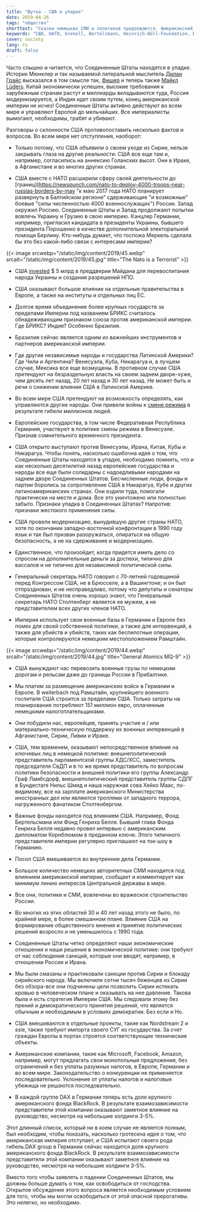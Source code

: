 ```yaml
---
title: "Шутка - США в упадке"
date: 2019-04-26
tags: "общество"
shorttext: "Сказки немецких СМИ и политиков продолжаются. Американский империалист сокращается. Немецкая политика в области образования должна была обеспечить образование, тогда вы можете признать пропаганду."
keywords: "США, НАТО, Grenell, Bertelsmann, Heinrich-Böll-Foundation, Венесуэла, Ирак, Сирия, Грузия, Украина, западная ложь, западная пропаганда, Propganda, Fakenews"
cover: society
lang: ru
draft: false
---
```


Часто слышно и читается, что Соединенные Штаты находятся в упадке. Историк Мюнклер и так называемой латеральной мыслитель [Дилан Грайс](https://www.handelsblatt.com/finanzen/anlagestrategie/trends/querdenker-dylan-grice-ueber-die-usa-amerika-ist-eine-nation-im-niedergang/3390018.html "Amerika ist eine Nation im Niedergang - немецкий") высказался в том смысле так, [Фишер](https://www.zeit.de/2018/11/usa-donald-trump-analyse-joschka-fischer "Abgesang auf Amerika - немецкий") и теперь также [Майкл Lüders](https://www.ipg-journal.de/regionen/global/artikel/detail/eine-katastrophe-reicht-3382/ "Eine Katastrophe reicht - немецкий"). Китай экономически успешен, высокие требования к зарубежным странам растут и миллиарды вкладываются туда, Россия модернизируется, а Индия идет своим путем, конец американской империи не исчез! Соединенные Штаты активно действуют во всем мире и управляют Европой до мельчайших. Все империалисты вымогают, необходимы, грабят и убивают.

Разговоры о склонности США противопоставить несколько фактов и вопросов. Во всем мире нет отступления, наоборот:

  - Только потому, что США объявили о своем уходе из Сирии, нельзя закрывать глаза на другие реальности: США все еще там и, например, согласились на аннексию Голанских высот. Они в Ираке, в Афганистане и во многих других странах.

  - США вместе с НАТО расширили сферу своей деятельности до [границ](https://newspunch.com/nato-to-deploy-4000-troops-near-russias-borders-by-may "к маю 2017 года НАТО планирует развернуть в Балтийском регионе” сдерживающие "и возможные” боевые "силы численностью 4000 военнослужащих") России. Запад окружил Россию. Соединенные Штаты и Запад продолжают попытки вовлечь Украину и Грузию в свою империю. Канцлер Германии, например, пригласил кандидата в президенты Украины, бывшего президента Порошенко в качестве дополнительной электоральной помощи Берлину. Кто-нибудь думает, что госпожа Меркель сделала бы это без какой-либо связи с интересами империи?

{{< image srcwebp="/static/img/content/2019/45.webp" srcalt="/static/img/content/2019/45.jpg" title="The Nato is a Terrorist" >}}

  - США [invested](https://www.politifact.com/punditfact/statements/2014/mar/19/facebook-posts/united-states-spent-5-billion-ukraine-anti-governm "США потратили $ 5 млрд на антиправительственные беспорядки в Украине") $ 5 млрд в преддверии Майдана для перевоспитания народа Украины и создания разрешений НПО.

  - США оказывают большое влияние на отдельные правительства в Европе, а также на институты и отдельных лиц ЕС.

  - Долгое время объединение более крупных государств за пределами Империи под названием БРИКС считалось обнадеживающим признаком союза против американской империи. Где БРИКС? Индия? Особенно Бразилия.

  - Бразилия сейчас является одним из важнейших инструментов и партнеров американской империи.

  - Где другие независимые народы и государства Латинской Америки? Где Чили и Аргентина? Венесуэла, Куба, Никарагуа и, в лучшем случае, Мексика все еще возмущены. В противном случае США претендуют на безраздельную власть на своем заднем дворе-хуже, чем десять лет назад, 20 лет назад и 30 лет назад. Не может быть и речи о снижении влияния США в Латинской Америке.

  - Во всем мире США претендуют на возможность определять, как управляются другие народы. Они привели войны к [смене режима](https://en.wikipedia.org/wiki/United_States_involvement_in_regime_change "участие Соединенных Штатов в смене режима") в результате гибели миллионов людей.

  - Европейские государства, в том числе Федеративная Республика Германия, участвуют в политике смены режима в Венесуэле. Признав сомнительного временного президента.

  - США открыто выступают против Венесуэлы, Ирана, Китая, Кубы и Никарагуа. Чтобы понять, насколько ошибочна идея о том, что Соединенные Штаты находятся в упадке, необходимо помнить, что и как несколько десятилетий назад европейские государства и народы все еще были солидарны с надоедливыми народами на заднем дворе Соединенных Штатов. Бесчисленные люди, фонды и партии боролись за сопротивление США в Никарагуа, Кубе и других латиноамериканских странах. Они ездили туда, помогали практически на месте и дома. Все это уничтожено или полностью забыто. Признаки упадка в Соединенных Штатах? Напротив: признаки жестокого применения силы.

  - США провели модернизацию, вынудившую другие страны НАТО, хотя по окончании западно-восточной конфронтации в 1990 году язык и так был призван разоружаться, опираться на общую безопасность, а не на сдерживание и модернизацию.

  - Единственное, что произойдет, когда придется иметь дело со спросом на дополнительные деньги за доспехи, типично для вассалов и не типично для независимой политической силы.

  - Генеральный секретарь НАТО говорил с 70-летней годовщиной перед Конгрессом США, не в Брюсселе, а в Вашингтоне; и он был отпразднован, и не несправедливо, потому что депутаты и сенаторы Соединенных Штатов очень хорошо знают, что Генеральный секретарь НАТО Столтенберг является ее мужем, а не представителем всех других членов НАТО.

  - Империя использует свои военные базы в Германии и Европе без помех для своей собственной политики, а также для интервенций, а также для убийств и убийств, таких как беспилотные операции, которые контролируются немецким местоположением Рамштайн.

{{< image srcwebp="/static/img/content/2019/44.webp" srcalt="/static/img/content/2019/44.jpg" title="General Atomics MQ-9" >}}

  - США вынуждают нас перевозить военные грузы по немецким дорогам и рельсам даже до границы России в Прибалтике.

  - Мы платим за размещение американских войск в Германии и Европе. В weilerbach под Рамштайн, крупнейшего военного госпиталя США строится за пределами США. Только затраты на планирование потребляют 151 миллион евро, оплаченные немецкими налогоплательщиками.

  - Они побудили нас, европейцев, принять участие и / или материально-техническую поддержку их военных интервенций в Афганистане, Сирии, Ливии и Ираке.

  - США, тем временем, оказывают непосредственное влияние на ключевых лиц в немецкой политике: внешнеполитический представитель парламентской группы ХДС/ХСС, заместитель председателя СвДП и в то же время представитель по вопросам политики безопасности и внешней политики его группы Александр Граф Ламбсдорф, внешнеполитический представитель группы СДПГ в Бундестаге Нильс Шмид и наша наружная сова Хейко Маас, по-видимому, все на зарплате американского Министерства иностранных дел или являются троллями от западного террора, нагруженного фанатиком Столтенбергом.

  - Важные фонды находятся под влиянием США. Например, Фонд Бертельсмана или Фонд Генриха Белля. Бывший глава Фонда Генриха Белля недавно провел интервью с американским дипломатом Корнблюмом в преданном ключе. Этого типичного представителя империи регулярно приглашают на ток-шоу в Германию.

  - Посол США вмешивается во внутренние дела Германии.

  - Большое количество немецких авторитетных СМИ находится под влиянием американской империи, сообщает и комментирует как минимум линию интересов Центральной державы в мире.

  - Все они, политики и СМИ, вовлечены во вражеское строительство России.

  - Во многих из этих областей 30 и 40 лет назад этого не было, по крайней мере, в более смешанном плане. Влияние США на формирование общественного мнения и принятие политических решений возросло и не уменьшилось с 1990 года.

  - Соединенные Штаты четко определяют наши экономические отношения и наши решения в экономической политике: они требуют от нас соблюдения санкций, которые они вводят, например, в отношении России и Ирана.

  - Мы были смазаны и практиковали санкции против Сирии и блокаду сирийского народа. Мы включили сотни тысяч беженцев из Сирии без обзора-все они подчинены цели позволить Сирии истекать кровью в человеческом плане и оказывать на нее давление. Такова была и есть стратегия Империи США. Мы следовали этому без прений и демократического принятия решений, что является обычным и необходимым в условиях демократии. Без если и Но.

  - США вмешиваются в отдельные проекты, такие как Nordstream 2 и ssie, также требуют импорта своего СУГ из государства. За счет граждан Европы в портах строятся соответствующие технические объекты.

  - Американские компании, такие как Microsoft, Facebook, Amazon, например, могут предлагать свои монопольные предложения, без ограничений и без уплаты разумных налогов, в Европе, Германии и во всем мире. Законодательство о конкуренции не применяется последовательно. Уклонение от уплаты налогов и налоговые убежища не решаются последовательно.

  - В каждой группе DAX в Германии теперь есть доля крупного американского фонда BlackRock. В результате взаимозависимости представители этой компании оказывают заметное влияние на руководство, несмотря на небольшие холдинги 3-5%.

Этот длинный список, который ни в коем случае не является полным, был необходим, чтобы показать, насколько гротескна идея о том, что американская империя отступает, и США испытают своего рода гибель.DAX group в Германии сейчас находится доля крупного американского фонда BlackRock. В результате взаимозависимости представители этой компании оказывают заметное влияние на руководство, несмотря на небольшие холдинги 3-5%.

Вместо того чтобы заявлять о падении Соединенных Штатов, мы должны больше думать о том, как освободиться от господства. Открытое обсуждение этого вопроса является необходимым условием для того, чтобы мы могли освободиться от этой опасной прерогативы. Это нелегко, но необходимо.

